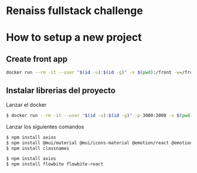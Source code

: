 # Renaiss fullstack challenge



# How to setup a new project
## Create front app
```sh
docker run --rm -it --user "$(id -u):$(id -g)" -v $(pwd):/front -w=/front node:18.16.0 npx create-next-app@latest --js front
```

## Instalar librerias del proyecto
Lanzar el docker
```sh
$ docker run --rm -it --user "$(id -u):$(id -g)" -p 3000:3000 -v $(pwd)/front:/front -w=/front node:18.16.0 bash
```

Lanzar los siguientes comandos
```sh
$ npm install axios
$ npm install @mui/material @mui/icons-material @emotion/react @emotion/styled
$ npm install classnames
```
```sh
$ npm install axios
$ npm install flowbite flowbite-react
```

